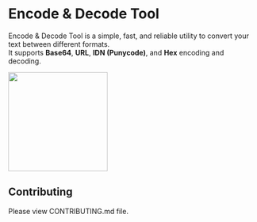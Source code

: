 # Encode &amp; Decode Tool

Encode &amp; Decode Tool is a simple, fast, and reliable utility to convert your text between different formats.  
It supports **Base64**, **URL**, **IDN (Punycode)**, and **Hex** encoding and decoding.  

<a href="https://apps.microsoft.com/detail/9pg8ffz7dwz5?referrer=appbadge&mode=direct">
	<img src="https://get.microsoft.com/images/en-us%20dark.svg" width="200"/>
</a>

Contributing
---
Please view CONTRIBUTING.md file.
